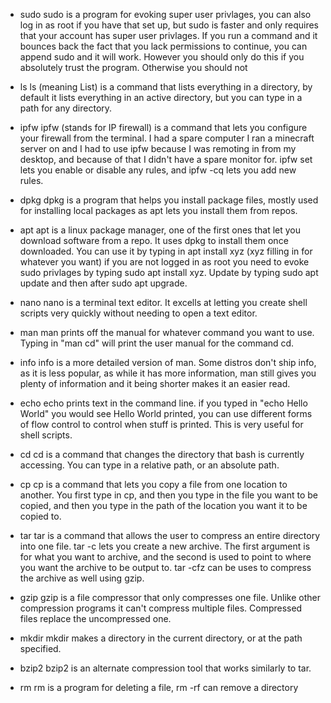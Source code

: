 - sudo 
sudo is a program for evoking super user privlages, you can also log in as root if you have that set up, but sudo is faster and only requires that your account has super user privlages.
If you run a command and it bounces back the fact that you lack permissions to continue, you can append sudo and it will work.  However you should only do this if you absolutely trust the program.
Otherwise you should not

- ls
ls (meaning List) is a command that lists everything in a directory, by default it lists everything in an active directory, 
but you can type in a path for any directory.

- ipfw
ipfw (stands for IP firewall) is a command that lets you configure your firewall from the terminal.
I had a spare computer I ran a minecraft server on and I had to use ipfw because 
I was remoting in from my desktop, and because of that I didn't have a spare monitor for.
ipfw set lets you enable or disable any rules, and ipfw -cq lets you add new rules.

- dpkg
dpkg is a program that helps you install package files, mostly used for installing local packages as apt lets you install them from repos.

- apt
apt is a linux package manager, one of the first ones that let you download software from a repo.  It uses dpkg to install them once downloaded.
You can use it by typing in apt install xyz (xyz filling in for whatever you want) if you are not logged in as root you need to evoke sudo privlages
by typing sudo apt install xyz.  Update by typing sudo apt update and then after sudo apt upgrade.  

- nano
nano is a terminal text editor.  It excells at letting you create shell scripts very quickly without needing to open a text editor. 

- man
man prints off the manual for whatever command you want to use. Typing in "man cd" will print the user manual for the command cd.

- info
info is a more detailed version of man.  Some distros don't ship info, as it is less popular, 
as while it has more information, man still gives you plenty of information and it being shorter makes it an easier read.

- echo
echo prints text in the command line.  if you typed in "echo Hello World" you would see Hello World printed, 
you can use different forms of flow control to control when stuff is printed.  This is very useful for shell scripts.

- cd
cd is a command that changes the directory that bash is currently accessing.  You can type in a relative path, or an absolute path.

- cp 
cp is a command that lets you copy a file from one location to another.  You first type in cp,
and then you type in the file you want to be copied, and then you type in the path of the location you want it to be copied to.

- tar
tar is a command that allows the user to compress an entire directory into one file.  tar -c lets you create a new archive. 
The first argument is for what you want to archive, and the second is used to point to where you want the archive to be output to.
tar -cfz can be uses to compress the archive as well using gzip.

- gzip
gzip is a file compressor that only compresses one file.  Unlike other compression programs it can't compress multiple files. 
Compressed files replace the uncompressed one.  

- mkdir
mkdir makes a directory in the current directory, or at the path specified.

- bzip2 
bzip2 is an alternate compression tool that works similarly to tar. 

- rm
rm is a program for deleting a file, rm -rf can remove a directory